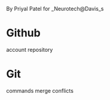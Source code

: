 By Priyal Patel for \_Neurotech@Davis_s

# Github

account
repository

# Git

commands
merge conflicts
